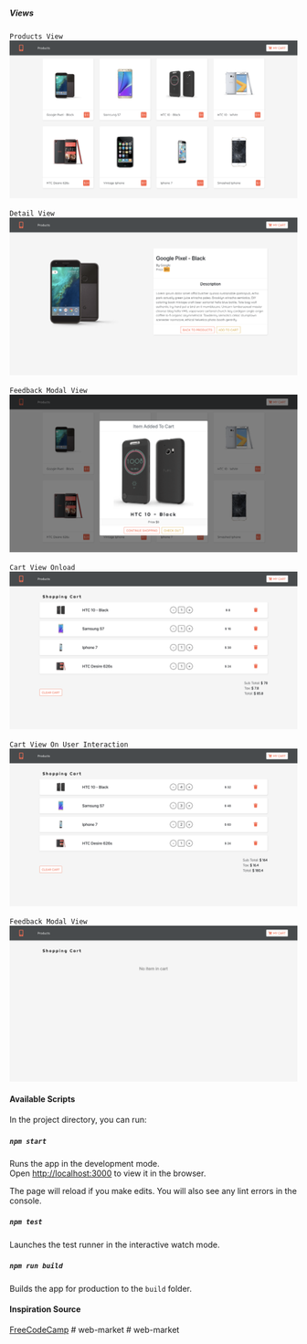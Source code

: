 ##### Views
`Products View`
![products_view](./designs/products-view.png)<br>

`Detail View`
![detail_view](./designs/detail-view.png)<br>

`Feedback Modal View`
![feedback_view](./designs/add-to-cart-action-feedback.png)<br>

`Cart View Onload`
![cart_view](./designs/cart-view-onload.png)<br>

`Cart View On User Interaction`
![products_view](./designs/cart-view-on-user-interaction.png)<br>

`Feedback Modal View`
![empty_cart](./designs/empty-cart.png)<br>

#### Available Scripts
In the project directory, you can run:

##### `npm start`

Runs the app in the development mode.<br>
Open [http://localhost:3000](http://localhost:3000) to view it in the browser.

The page will reload if you make edits.
You will also see any lint errors in the console.

##### `npm test`
Launches the test runner in the interactive watch mode.

##### `npm run build`
Builds the app for production to the `build` folder.

#### Inspiration Source
[FreeCodeCamp](https://www.freecodecamp.org/news/react-tutorial-ecomerce-site/)
#   w e b - m a r k e t 
 
 #   w e b - m a r k e t 
 
 